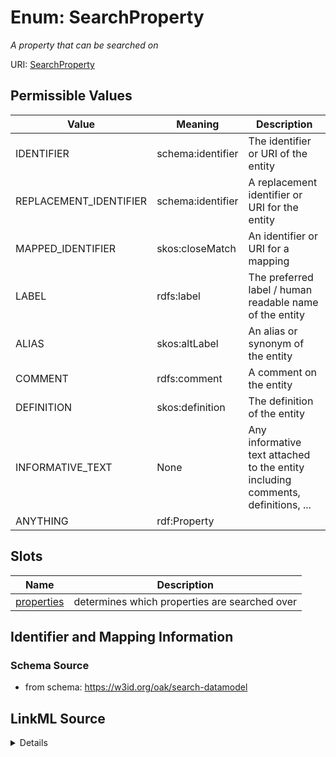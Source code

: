 # Enum: SearchProperty




_A property that can be searched on_



URI: [SearchProperty](SearchProperty.md)

## Permissible Values

| Value | Meaning | Description |
| --- | --- | --- |
| IDENTIFIER | schema:identifier | The identifier or URI of the entity |
| REPLACEMENT_IDENTIFIER | schema:identifier | A replacement identifier or URI for the entity |
| MAPPED_IDENTIFIER | skos:closeMatch | An identifier or URI for a mapping |
| LABEL | rdfs:label | The preferred label / human readable name of the entity |
| ALIAS | skos:altLabel | An alias or synonym of the entity |
| COMMENT | rdfs:comment | A comment on the entity |
| DEFINITION | skos:definition | The definition of the entity |
| INFORMATIVE_TEXT | None | Any informative text attached to the entity including comments, definitions, ... |
| ANYTHING | rdf:Property |  |




## Slots

| Name | Description |
| ---  | --- |
| [properties](properties.md) | determines which properties are searched over |






## Identifier and Mapping Information







### Schema Source


* from schema: https://w3id.org/oak/search-datamodel






## LinkML Source

<details>
```yaml
name: SearchProperty
description: A property that can be searched on
from_schema: https://w3id.org/oak/search-datamodel
rank: 1000
permissible_values:
  IDENTIFIER:
    text: IDENTIFIER
    description: The identifier or URI of the entity
    meaning: schema:identifier
  REPLACEMENT_IDENTIFIER:
    text: REPLACEMENT_IDENTIFIER
    description: A replacement identifier or URI for the entity
    meaning: schema:identifier
  MAPPED_IDENTIFIER:
    text: MAPPED_IDENTIFIER
    description: An identifier or URI for a mapping
    meaning: skos:closeMatch
  LABEL:
    text: LABEL
    description: The preferred label / human readable name of the entity
    meaning: rdfs:label
  ALIAS:
    text: ALIAS
    description: An alias or synonym of the entity
    meaning: skos:altLabel
  COMMENT:
    text: COMMENT
    description: A comment on the entity
    meaning: rdfs:comment
  DEFINITION:
    text: DEFINITION
    description: The definition of the entity
    meaning: skos:definition
  INFORMATIVE_TEXT:
    text: INFORMATIVE_TEXT
    description: Any informative text attached to the entity including comments, definitions,
      descriptions, examples
  ANYTHING:
    text: ANYTHING
    meaning: rdf:Property

```
</details>
